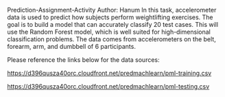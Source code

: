 Prediction-Assignment-Activity
Author: Hanum
In this task, accelerometer data is used to predict how subjects perform weightlifting exercises. The goal is to build a model that can accurately classify 20 test cases. This will use the Random Forest model, which is well suited for high-dimensional classification problems. The data comes from accelerometers on the belt, forearm, arm, and dumbbell of 6 participants.

Please reference the links below for the data sources:

https://d396qusza40orc.cloudfront.net/predmachlearn/pml-training.csv

https://d396qusza40orc.cloudfront.net/predmachlearn/pml-testing.csv

